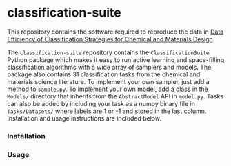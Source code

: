 # classification-suite

This repository contains the software required to reproduce the data in [Data Efficiency of Classification Strategies for Chemical and Materials Design](https://doi.org/10.26434/chemrxiv-2024-1sspf).

The `classification-suite` repository contains the `ClassificationSuite` Python package which makes it easy to run active learning and space-filling classification algorithms with a wide array of samplers and models. The package also contains 31 classification tasks from the chemical and materials science literature. To implement your own sampler, just add a method to `sample.py`. To implement your own model, add a class in the `Models/` directory that inherits from the `AbstractModel` API in `model.py`. Tasks can also be added by including your task as a numpy binary file in `Tasks/Datasets/` where labels are 1 or -1 and stored in the last column. Installation and usage instructions are included below. 

### Installation

### Usage
